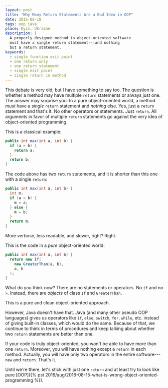```yaml
---
layout: post
title: "Why Many Return Statements Are a Bad Idea in OOP"
date: 2015-08-18
tags: oop java
place: Kyiv, Ukraine
description: |
  A properly designed method in object-oriented software
  must have a single return statement---and nothing
  but a return statement.
keywords:
  - single function exit point
  - one return only
  - one return statement
  - single exit point
  - single return in method
---
```


This [debate](http://programmers.stackexchange.com/questions/118703)
is very old, but I have something to say too. The question
is whether a method may have multiple `return` statements or always
just one. The answer may surprise you: In a pure object-oriented
world, a method _must_ have a _single_ `return` statement and _nothing_ else.
Yes, just a `return` statement and that's it. No other operators
or statements. Just `return`. All arguments in favor of multiple
`return` statements go against the very idea of object-oriented programming.

<!--more-->

This is a classical example:

```java
public int max(int a, int b) {
  if (a > b) {
    return a;
  }
  return b;
}
```

The code above has two `return` statements, and it is shorter than this one
with a single `return`:

```java
public int max(int a, int b) {
  int m;
  if (a > b) {
    m = a;
  } else {
    m = b;
  }
  return m;
}
```

More verbose, less readable, and slower, right? Right.

This is the code in a _pure_ object-oriented world:

```java
public int max(int a, int b) {
  return new If(
    new GreaterThan(a, b),
    a, b
  );
}
```

What do you think now? There are no statements or operators. No `if` and no `>`.
Instead, there are _objects_ of class `If` and `GreaterThan`.

This is a pure and clean object-oriented approach.

However, Java doesn't have that. Java (and many other pseudo OOP languages)
gives us operators like `if`, `else`, `switch`, `for`, `while`, etc. instead
of giving built-in classes, which would do the same. Because of that, we continue
to think in terms of procedures and keep talking about whether
two `return` statements are better than one.

If your code is truly object-oriented, you won't be able to have more than
one `return`. Moreover, you will have nothing except a `return` in each method.
Actually, you will have only two operators in the entire
software---`new` and `return`. That's it.

Until we're there, let's stick with just one `return` and at least try to look
like pure [OOP]({% pst 2016/aug/2016-08-15-what-is-wrong-object-oriented-programming %}).
